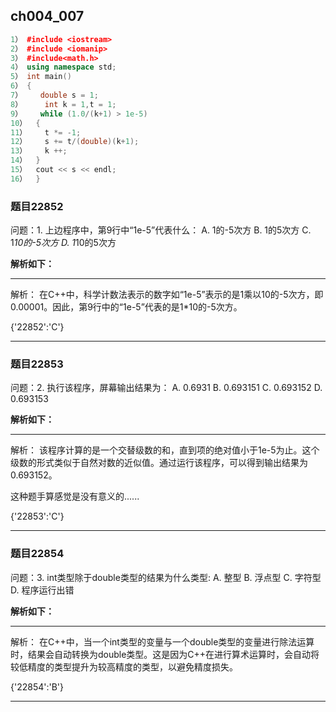 ## ch004_007
``` c++
1） #include <iostream>
2） #include <iomanip>
3） #include<math.h>
4） using namespace std;
5） int main()
6） {
7）    double s = 1;
8）     int k = 1,t = 1;
9）    while (1.0/(k+1) > 1e-5)
10）  {
11）    t *= -1;
12）    s += t/(double)(k+1);
13）    k ++;
14）  }
15）  cout << s << endl;
16）  }

```
### 题目22852
问题：1.  上边程序中，第9行中“1e-5”代表什么：
A.  1的-5次方
B.  1的5次方
C.  1*10的-5次方
D.  1*10的5次方


**解析如下：**

------

解析：
在C++中，科学计数法表示的数字如“1e-5”表示的是1乘以10的-5次方，即0.00001。因此，第9行中的“1e-5”代表的是1*10的-5次方。

{'22852':'C'}

------

### 题目22853
问题：2.  执行该程序，屏幕输出结果为：
A.  0.6931
B.  0.693151
C.  0.693152
D.  0.693153


**解析如下：**

------

解析：
该程序计算的是一个交替级数的和，直到项的绝对值小于1e-5为止。这个级数的形式类似于自然对数的近似值。通过运行该程序，可以得到输出结果为0.693152。

这种题手算感觉是没有意义的......

{'22853':'C'}

------

### 题目22854
问题：3.  int类型除于double类型的结果为什么类型:
A.  整型
B.  浮点型
C.  字符型
D.  程序运行出错


**解析如下：**

------

解析：
在C++中，当一个int类型的变量与一个double类型的变量进行除法运算时，结果会自动转换为double类型。这是因为C++在进行算术运算时，会自动将较低精度的类型提升为较高精度的类型，以避免精度损失。

{'22854':'B'}

------

